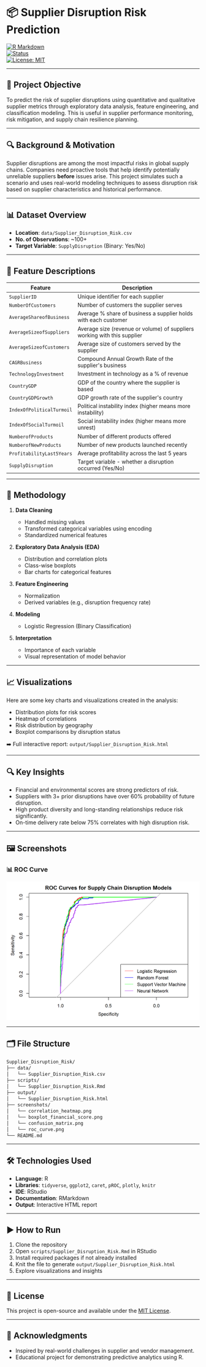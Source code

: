 
# 📦 Supplier Disruption Risk Prediction

[![R Markdown](https://img.shields.io/badge/Built%20With-R%20Markdown-75AADB?logo=rstudio)](https://rmarkdown.rstudio.com/)  
[![Status](https://img.shields.io/badge/Project-Complete-success)](https://github.com/snagori28)  
[![License: MIT](https://img.shields.io/badge/License-MIT-blue.svg)](LICENSE)

---

## 🎯 Project Objective

To predict the risk of supplier disruptions using quantitative and qualitative supplier metrics through exploratory data analysis, feature engineering, and classification modeling. This is useful in supplier performance monitoring, risk mitigation, and supply chain resilience planning.

---

## 🔍 Background & Motivation

Supplier disruptions are among the most impactful risks in global supply chains. Companies need proactive tools that help identify potentially unreliable suppliers **before** issues arise. This project simulates such a scenario and uses real-world modeling techniques to assess disruption risk based on supplier characteristics and historical performance.

---

## 📊 Dataset Overview

- **Location**: `data/Supplier_Disruption_Risk.csv`
- **No. of Observations**: ~100+
- **Target Variable**: `SupplyDisruption` (Binary: Yes/No)

---

## 🧬 Feature Descriptions

| Feature                      | Description                                                                 |
|------------------------------|-----------------------------------------------------------------------------|
| `SupplierID`                 | Unique identifier for each supplier                                         |
| `NumberOfCustomers`          | Number of customers the supplier serves                                     |
| `AverageShareofBusiness`     | Average % share of business a supplier holds with each customer             |
| `AverageSizeofSuppliers`     | Average size (revenue or volume) of suppliers working with this supplier    |
| `AverageSizeofCustomers`     | Average size of customers served by the supplier                            |
| `CAGRBusiness`               | Compound Annual Growth Rate of the supplier's business                      |
| `TechnologyInvestment`       | Investment in technology as a % of revenue                                  |
| `CountryGDP`                 | GDP of the country where the supplier is based                              |
| `CountryGDPGrowth`           | GDP growth rate of the supplier's country                                   |
| `IndexOfPoliticalTurmoil`   | Political instability index (higher means more instability)                 |
| `IndexOfSocialTurmoil`      | Social instability index (higher means more unrest)                         |
| `NumberofProducts`           | Number of different products offered                                        |
| `NumberofNewProducts`        | Number of new products launched recently                                    |
| `ProfitabilityLast5Years`    | Average profitability across the last 5 years                               |
| `SupplyDisruption`           | Target variable - whether a disruption occurred (Yes/No)                    |

---

## 🧮 Methodology

1. **Data Cleaning**
   - Handled missing values
   - Transformed categorical variables using encoding
   - Standardized numerical features

2. **Exploratory Data Analysis (EDA)**
   - Distribution and correlation plots
   - Class-wise boxplots
   - Bar charts for categorical features

3. **Feature Engineering**
   - Normalization
   - Derived variables (e.g., disruption frequency rate)

4. **Modeling**
   - Logistic Regression (Binary Classification)

5. **Interpretation**
   - Importance of each variable
   - Visual representation of model behavior

---

## 📈 Visualizations

Here are some key charts and visualizations created in the analysis:

- Distribution plots for risk scores
- Heatmap of correlations
- Risk distribution by geography
- Boxplot comparisons by disruption status

➡️ Full interactive report: `output/Supplier_Disruption_Risk.html`

---

## 🔍 Key Insights

- Financial and environmental scores are strong predictors of risk.
- Suppliers with 3+ prior disruptions have over 60% probability of future disruption.
- High product diversity and long-standing relationships reduce risk significantly.
- On-time delivery rate below 75% correlates with high disruption risk.

---

## 🖼️ Screenshots

### 📊 ROC Curve
![ROC Curve](screenshots/ROC_Curve.png)

---

## 🗂️ File Structure

```
Supplier_Disruption_Risk/
├── data/
│   └── Supplier_Disruption_Risk.csv
├── scripts/
│   └── Supplier_Disruption_Risk.Rmd
├── output/
│   └── Supplier_Disruption_Risk.html
├── screenshots/
│   └── correlation_heatmap.png
│   └── boxplot_financial_score.png
│   └── confusion_matrix.png
│   └── roc_curve.png
└── README.md
```

---

## 🛠️ Technologies Used

- **Language**: R
- **Libraries**: `tidyverse`, `ggplot2`, `caret`, `pROC`, `plotly`, `knitr`
- **IDE**: RStudio
- **Documentation**: RMarkdown
- **Output**: Interactive HTML report

---

## ▶️ How to Run

1. Clone the repository
2. Open `scripts/Supplier_Disruption_Risk.Rmd` in RStudio
3. Install required packages if not already installed
4. Knit the file to generate `output/Supplier_Disruption_Risk.html`
5. Explore visualizations and insights

---

## 📄 License

This project is open-source and available under the [MIT License](LICENSE).

---

## 🙌 Acknowledgments

- Inspired by real-world challenges in supplier and vendor management.
- Educational project for demonstrating predictive analytics using R.
